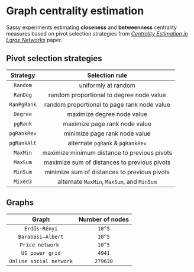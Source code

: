 # Graph centrality estimation
Sassy experiments estimating **closeness** and **betweenness** centrality measures based on pivot selection strategies from *[Centrality Estimation in Large Networks]*  paper.

[Centrality Estimation in Large Networks]: http://algo.uni-konstanz.de/publications/bp-celn-06.pdf

## Pivot selection strategies

| Strategy    | Selection rule                               |
|:-----------:|:--------------------------------------------:|
| `Random`    | uniformly at random                          |
| `RanDeg`    | random proportional to degree node value     |
| `RanPgRank` | random proportional to page rank node value  |
| `Degree`    | maximize degree node value                   |
| `pgRank`    | maximize page rank node value                |
| `pgRankRev` | minimize page rank node value                |
| `pgRankAlt` | alternate `pgRank` & `pgRankRev`             |
| `MaxMin`    | maximize minimum distance to previous pivots |
| `MaxSum`    | maximize sum of distances to previous pivots |
| `MinSum`    | minimize sum of distances to previous pivots |
| `Mixed3`    | alternate `MaxMin`, `MaxSum`, and `MinSum`   |

## Graphs

| Graph                   | Number of nodes |
|:-----------------------:|:---------------:|
| `Erdős-Rényi`           | `10^5`          |
| `Barabási–Albert`       | `10^5`          |
| `Price network `        | `10^5`          |
| `US power grid`         | `4941`          |
| `Online social network` | `279630`        |
